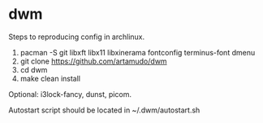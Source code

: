 # dwm

Steps to reproducing config in archlinux.

1. pacman -S git libxft libx11 libxinerama fontconfig terminus-font dmenu
1. git clone https://github.com/artamudo/dwm
1. cd dwm
1. make clean install

Optional: i3lock-fancy, dunst, picom.

Autostart script should be located in ~/.dwm/autostart.sh
